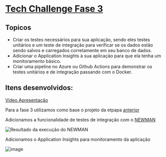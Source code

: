 # [Tech Challenge Fase 3](https://github.com/JairJr/TechChallenge2/tree/TechChallenge3)

## Topicos

- Criar os testes necessários para sua aplicação, sendo eles testes unitários e um teste de integração para verificar se os dados estão sendo salvos e carregados corretamente em seu banco de dados.
- Adicionar o Application Insights à sua aplicação para que ela tenha um monitoramento básico.
- Criar uma pipeline no Azure ou Github Actions para demonstrar os testes unitários e de integração passando com o Docker.

## Itens desenvolvidos:

[Video Apresentação](https://youtu.be/ge6sXj14LHw)

Para a fase 3 utilizamos como base o projeto da etpapa [anterior](https://github.com/JairJr/TechChallenge2#readme)

Adicionamos a funcionalidade de testes de integração com o [NEWMAN](https://learning.postman.com/docs/collections/using-newman-cli/command-line-integration-with-newman/)

![Resultado da execução do NEWMAN](https://github.com/JairJr/TechChallenge2/assets/29376086/7c5559c9-cfa2-442c-bf2e-c5ec8f8dc6ba)

Adicionamos o Application Insights para monitoramento da aplicação

![image](https://github.com/JairJr/TechChallenge2/assets/29376086/9a9de0c4-e7d6-48ed-9006-9955576de6da)

